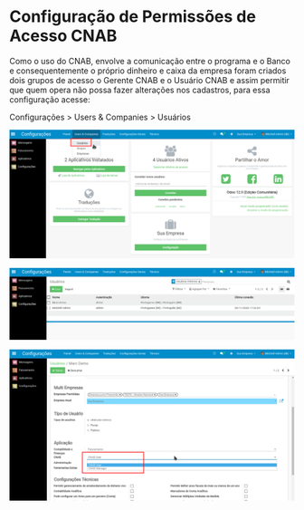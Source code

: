 # Configuração de Permissões de Acesso CNAB

Como o uso do CNAB,  envolve a comunicação entre o programa e o Banco e consequentemente o próprio dinheiro e caixa da empresa foram criados dois grupos de acesso o Gerente CNAB e o Usuário CNAB e assim permitir que quem opera não possa fazer alterações nos cadastros, para essa configuração acesse:

Configurações &gt; Users & Companies &gt; Usuários

  

![](../.gitbook/assets/image%20%28171%29.png)

![](../.gitbook/assets/image%20%28144%29.png)

![](../.gitbook/assets/image%20%28173%29.png)

